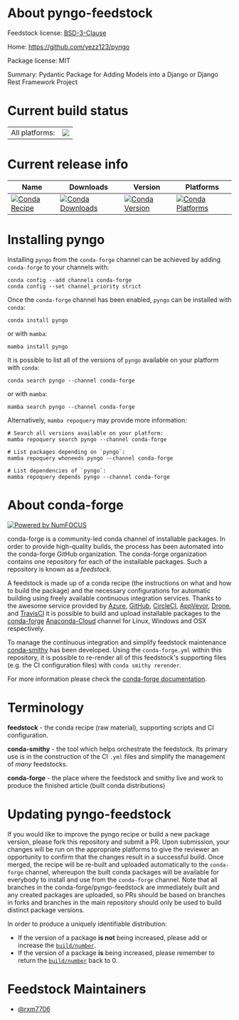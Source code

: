 About pyngo-feedstock
=====================

Feedstock license: [BSD-3-Clause](https://github.com/conda-forge/pyngo-feedstock/blob/main/LICENSE.txt)

Home: https://github.com/yezz123/pyngo

Package license: MIT

Summary: Pydantic Package for Adding Models into a Django or Django Rest Framework Project

Current build status
====================


<table><tr><td>All platforms:</td>
    <td>
      <a href="https://dev.azure.com/conda-forge/feedstock-builds/_build/latest?definitionId=18751&branchName=main">
        <img src="https://dev.azure.com/conda-forge/feedstock-builds/_apis/build/status/pyngo-feedstock?branchName=main">
      </a>
    </td>
  </tr>
</table>

Current release info
====================

| Name | Downloads | Version | Platforms |
| --- | --- | --- | --- |
| [![Conda Recipe](https://img.shields.io/badge/recipe-pyngo-green.svg)](https://anaconda.org/conda-forge/pyngo) | [![Conda Downloads](https://img.shields.io/conda/dn/conda-forge/pyngo.svg)](https://anaconda.org/conda-forge/pyngo) | [![Conda Version](https://img.shields.io/conda/vn/conda-forge/pyngo.svg)](https://anaconda.org/conda-forge/pyngo) | [![Conda Platforms](https://img.shields.io/conda/pn/conda-forge/pyngo.svg)](https://anaconda.org/conda-forge/pyngo) |

Installing pyngo
================

Installing `pyngo` from the `conda-forge` channel can be achieved by adding `conda-forge` to your channels with:

```
conda config --add channels conda-forge
conda config --set channel_priority strict
```

Once the `conda-forge` channel has been enabled, `pyngo` can be installed with `conda`:

```
conda install pyngo
```

or with `mamba`:

```
mamba install pyngo
```

It is possible to list all of the versions of `pyngo` available on your platform with `conda`:

```
conda search pyngo --channel conda-forge
```

or with `mamba`:

```
mamba search pyngo --channel conda-forge
```

Alternatively, `mamba repoquery` may provide more information:

```
# Search all versions available on your platform:
mamba repoquery search pyngo --channel conda-forge

# List packages depending on `pyngo`:
mamba repoquery whoneeds pyngo --channel conda-forge

# List dependencies of `pyngo`:
mamba repoquery depends pyngo --channel conda-forge
```


About conda-forge
=================

[![Powered by
NumFOCUS](https://img.shields.io/badge/powered%20by-NumFOCUS-orange.svg?style=flat&colorA=E1523D&colorB=007D8A)](https://numfocus.org)

conda-forge is a community-led conda channel of installable packages.
In order to provide high-quality builds, the process has been automated into the
conda-forge GitHub organization. The conda-forge organization contains one repository
for each of the installable packages. Such a repository is known as a *feedstock*.

A feedstock is made up of a conda recipe (the instructions on what and how to build
the package) and the necessary configurations for automatic building using freely
available continuous integration services. Thanks to the awesome service provided by
[Azure](https://azure.microsoft.com/en-us/services/devops/), [GitHub](https://github.com/),
[CircleCI](https://circleci.com/), [AppVeyor](https://www.appveyor.com/),
[Drone](https://cloud.drone.io/welcome), and [TravisCI](https://travis-ci.com/)
it is possible to build and upload installable packages to the
[conda-forge](https://anaconda.org/conda-forge) [Anaconda-Cloud](https://anaconda.org/)
channel for Linux, Windows and OSX respectively.

To manage the continuous integration and simplify feedstock maintenance
[conda-smithy](https://github.com/conda-forge/conda-smithy) has been developed.
Using the ``conda-forge.yml`` within this repository, it is possible to re-render all of
this feedstock's supporting files (e.g. the CI configuration files) with ``conda smithy rerender``.

For more information please check the [conda-forge documentation](https://conda-forge.org/docs/).

Terminology
===========

**feedstock** - the conda recipe (raw material), supporting scripts and CI configuration.

**conda-smithy** - the tool which helps orchestrate the feedstock.
                   Its primary use is in the construction of the CI ``.yml`` files
                   and simplify the management of *many* feedstocks.

**conda-forge** - the place where the feedstock and smithy live and work to
                  produce the finished article (built conda distributions)


Updating pyngo-feedstock
========================

If you would like to improve the pyngo recipe or build a new
package version, please fork this repository and submit a PR. Upon submission,
your changes will be run on the appropriate platforms to give the reviewer an
opportunity to confirm that the changes result in a successful build. Once
merged, the recipe will be re-built and uploaded automatically to the
`conda-forge` channel, whereupon the built conda packages will be available for
everybody to install and use from the `conda-forge` channel.
Note that all branches in the conda-forge/pyngo-feedstock are
immediately built and any created packages are uploaded, so PRs should be based
on branches in forks and branches in the main repository should only be used to
build distinct package versions.

In order to produce a uniquely identifiable distribution:
 * If the version of a package **is not** being increased, please add or increase
   the [``build/number``](https://docs.conda.io/projects/conda-build/en/latest/resources/define-metadata.html#build-number-and-string).
 * If the version of a package **is** being increased, please remember to return
   the [``build/number``](https://docs.conda.io/projects/conda-build/en/latest/resources/define-metadata.html#build-number-and-string)
   back to 0.

Feedstock Maintainers
=====================

* [@rxm7706](https://github.com/rxm7706/)

